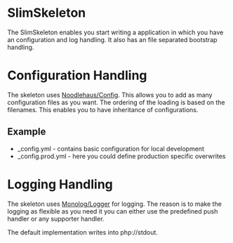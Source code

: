 # SlimSkeleton
The SlimSkeleton enables you start writing a application in which you have an
configuration and log handling. It also has an file separated bootstrap handling.

# Configuration Handling
The skeleton uses [Noodlehaus/Config](https://github.com/hassankhan/config). This
allows you to add as many configuration files as you want. The ordering of the loading
is based on the filenames. This enables you to have inheritance of configurations.

## Example
* _config.yml - contains basic configuration for local development
* _config.prod.yml - here you could define production specific overwrites

# Logging Handling
The skeleton uses [Monolog/Logger](https://github.com/Seldaek/monolog) for logging.
The reason is to make the logging as flexible as you need it you can either use
the predefined push handler or any supporter handler.

The default implementation writes into php://stdout.
